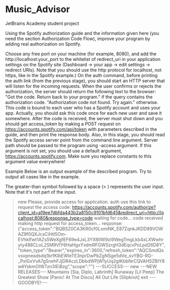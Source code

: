 # Music_Advisor
JetBrains Academy student project 

Using the Spotify authorization guide and the information given here (you need the section Authorization Code Flow), improve your program by adding real authorization on Spotify.

Choose any free port on your machine (for example, 8080), and add the http://localhost:your_port to the whitelist of redirect_uri in your application settings on the Spotify site (Dashboard -> your app -> edit settings -> redirect URIs).
Note that you should use the http protocol for localhost, not https, like in the Spotify example.)
On the auth command, before printing the auth link (from the previous stage), you should start an HTTP server that will listen for the incoming requests. When the user confirms or rejects the authorization, the server should return the following text to the browser:
"Got the code. Return back to your program." if the query contains the authorization code.
"Authorization code not found. Try again." otherwise.
This code is bound to each user who has a Spotify account and uses your app. Actually, you should ask this code once for each new user and save it somewhere.
After the code is received, the server must shut down and you should get access_token by making a POST request on https://accounts.spotify.com/api/token with parameters described in the guide, and then print the response body.
Also, in this stage, you should read the Spotify access server point from the command line argument. Server path should be passed to the program using -access argument. If this argument is not set, you should use a default argument, https://accounts.spotify.com. Make sure you replace constants to this argument value everywhere!

Example
Below is an output example of the described program. Try to output all cases like in the example.

The greater-than symbol followed by a space (> ) represents the user input. Note that it's not part of the input.

> new
Please, provide access for application.
> auth
use this link to request the access code:
https://accounts.spotify.com/authorize?client_id=a19ee7dbfda443b2a8150c9101bfd645&redirect_uri=http://localhost:8080&response_type=code
waiting for code...
code received
making http request for access_token...
response:
{"access_token":"BQBSZ0CA3KR0cf0LxmiNK_E87ZqnkJKDD89VOWAZ9f0QXJcsCiHtl5Om-EVhkIfwt1AZs5WeXgfEF69e4JxL3YX6IIW9zl9WegTmgLkb4xLXWwhryty488CLoL2SM9VIY6HaHgxYxdmRFGWSzrgH3dEqcvPoLpd26D8Y","token_type":"Bearer","expires_in":3600,"refresh_token":"AQCSmdQsvsvpneadsdq1brfKlbEWleTE3nprDwPbZgNSge5dVe_svYBG-RG-_PxIGxVvA7gSnehFJjDRAczLDbbdWPjW1yUq2gtKbbNrCQVAH5ZBtY8wAYskmOIW7zn3IEiBzg","scope":""}
---SUCCESS---
> new
---NEW RELEASES---
Mountains [Sia, Diplo, Labrinth]
Runaway [Lil Peep]
The Greatest Show [Panic! At The Disco]
All Out Life [Slipknot]
> exit
---GOODBYE!---
